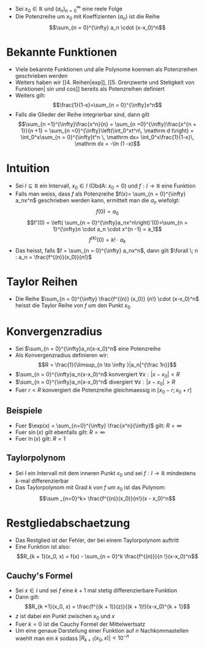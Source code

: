 - Sei $x_0 \in \mathbb R$ und $(a_n)_{n = 0}^{\infty}$ eine reele Folge
- Die Potenzreihe um $x_0$ mit Koeffizienten $(a_n)$ ist die Reihe
$$\sum_{n = 0}^{\infty} a_n \cdot (x-x_0)^n$$
# Bekannte Funktionen 
- Viele bekannte Funktionen und alle Polynome koennen als Potenzreihen geschrieben werden
- Weiters haben wir [[4. Reihen|exp]], [[5. Grenzwerte und Stetigkeit von Funktionen| sin und cos]] bereits als Potenzreihen definiert
- Weiters gilt:
$$\frac{1}{1-x}=\sum_{n = 0}^{\infty}x^n$$
- Falls die Glieder der Reihe integrierbar sind, dann gilt
$$\sum_{n =1}^{\infty}\frac{x^n}{n} =
\sum_{n =0}^{\infty}\frac{x^{n + 1}}{n +1} =
\sum_{n =0}^{\infty}\left(\int_0^xt^n\, \mathrm d t\right) = 
\int_0^x\sum_{n = 0}^{\infty}t^n \, \mathrm dx= \int_0^x\frac{1}{1-x}\, \mathrm dx = -\ln (1 -x)$$
# Intuition
- Sei $I \subseteq \mathbb R$ ein Intervall, $x_0 \in I$ (ObdA: $x_0 = 0$) und $f: I \to \mathbb R$ eine Funktion
- Falls man weiss, dass $f$ als Potenzreihe $f(x)= \sum_{n = 0}^{\infty} a_nx^n$ geschrieben werden kann, ermittelt man die $a_n$ wiefolgt:
$$f(0) = a_0$$
$$f'(0) = \left( \sum_{n = 0}^{\infty}a_nx^n\right)'(0)=\sum_{n = 1}^{\infty}n \cdot a_n \cdot x^{n -1} = a_1$$
$$f^{(k)}(0) = k!\cdot a_k$$
- Das heisst, falls $f = \sum_{n = 0}^{\infty} a_nx^n$, dann gilt $\forall \; n : a_n = \frac{f^{(n)}(x_0)}{n!}$ 
# Taylor Reihen
- Die Reihe $\sum_{n = 0}^{\infty} \frac{f^{(n)} (x_0)} {n!} \cdot (x-x_0)^n$ heisst die Taylor Reihe von $f$ um den Punkt $x_0$
# Konvergenzradius
- Sei $\sum_{n = 0}^{\infty}a_n(x-x_0)^n$ eine Potenzreihe 
-  Als Konvergenzradius definieren wir:
$$R = \frac{1}{\limsup_{n \to \infty }|a_n|^{\frac 1n}}$$
-  $\sum_{n = 0}^{\infty}a_n(x-x_0)^n$  konvergiert $\forall x : |x - x_0| < R$
-  $\sum_{n = 0}^{\infty}a_n(x-x_0)^n$  divergiert $\forall x : |x - x_0| > R$
- Fuer $r < R$ konvergiert die Potenzreihe gleichmaessig in $[x_0 -r; x_0 +r]$
## Beispiele
- Fuer $\exp(x) = \sum_{n=0}^{\infty} \frac{x^n}{\infty}$ gilt: $R = \infty$
- Fuer $\sin(x)$ gilt ebenfalls gilt: $R = \infty$
- Fuer $\ln(x)$ gilt: $R=1$
## Taylorpolynom
- Sei $I$ ein Intervall mit dem inneren Punkt $x_0$ und sei $f: I \to \mathbb R$ mindestens $k$-mal differenzierbar 
- Das Taylorpolynom mit Grad $k$ von $f$ um $x_0$ ist das Polynom:
$$\sum _{n=0}^k=  \frac{f^{(n)}(x_0)}{n!}(x - x_0)^n$$
# Restgliedabschaetzung
- Das Restglied ist der Fehler, der bei einem Taylorpolynom auftritt
- Eine Funktion ist also:
$$R_{k + 1}(x_0, x) = f(x) - \sum_{n = 0}^k \frac{f^{(n)}}{n !}(x-x_0)^n$$
## Cauchy's Formel
- Sei $x \in I$ und sei $f$ eine $k + 1$ mal stetig differenzierbare Funktion
- Dann gilt:
$$R_{k +1}(x_0, x) = \frac{f^{(k + 1)}(z)}{(k + 1)!}(x-x_0)^{k + 1}$$
- $z$ ist dabei ein Punkt zwischen $x_0$ und $x$
- Fuer $k= 0$ ist die Cauchy Formel der Mittelwertsatz
- Um eine genaue Darstellung einer Funktion auf $n$ Nachkommastellen waehlt man ein $k$ sodass $|R_{k +1} (x_0, x)| < 10^{-n}$ 
